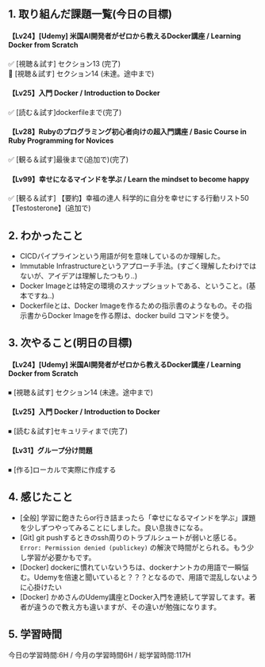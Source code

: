 ## 1. 取り組んだ課題一覧(今日の目標)
#### 【Lv24】[Udemy] 米国AI開発者がゼロから教えるDocker講座 / Learning Docker from Scratch
✅ [視聴＆試す] セクション13 (完了)  
🔺 [視聴＆試す] セクション14 (未達。途中まで)

#### 【Lv25】入門 Docker / Introduction to Docker
✅ [読む＆試す]dockerfileまで(完了)

#### 【Lv28】Rubyのプログラミング初心者向けの超入門講座 / Basic Course in Ruby Programming for Novices
✅ [観る＆試す]最後まで(追加で)(完了)

#### 【Lv99】幸せになるマインドを学ぶ / Learn the mindset to become happy
✅ [観る＆試す] 【要約】幸福の達人 科学的に自分を幸せにする行動リスト50【Testosterone】(追加で)

## 2. わかったこと
- CICDパイプラインという用語が何を意味しているのか理解した。
- Immutable Infrastructureというアプローチ手法。(すごく理解したわけではないが、アイデアは理解したつもり..)
- Docker Imageとは特定の環境のスナップショットである、ということ。(基本ですね..)
- Dockerfileとは、Docker Imageを作るための指示書のようなもの。その指示書からDocker Imageを作る際は、docker build コマンドを使う。

## 3. 次やること(明日の目標)
#### 【Lv24】[Udemy] 米国AI開発者がゼロから教えるDocker講座 / Learning Docker from Scratch
⏹ [視聴＆試す] セクション14 (未達。途中まで)
#### 【Lv25】入門 Docker / Introduction to Docker
⏹ [読む＆試す]セキュリティまで(完了)
#### 【Lv31】グループ分け問題
⏹ [作る]ローカルで実際に作成する

## 4. 感じたこと
- [全般] 学習に飽きたらor行き詰まったら「幸せになるマインドを学ぶ」課題を少しずつやってみることにしました。良い息抜きになる。
- [Git] git pushするときのssh周りのトラブルシュートが弱いと感じる。 `Error: Permission denied (publickey)` の解決で時間がとられる。もう少し学習が必要かもです。
- [Docker] dockerに慣れていないうちは、dockerナントカの用語で一瞬悩む。Udemyを倍速と聞いていると？？？となるので、用語で混乱しないように心掛けたい
- [Docker] かめさんのUdemy講座とDocker入門を連続して学習してます。著者が違うので教え方も違いますが、その違いが勉強になります。

## 5. 学習時間
今日の学習時間:6H / 今月の学習時間6H / 総学習時間:117H
